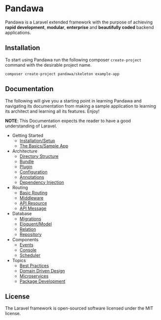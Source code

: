 # Pandawa

Pandawa is a Laravel extended framework with the purpose 
of achieving **rapid development**, **modular**, **enterprise** 
and **beautifully coded** backend applications.

## Installation

To start using Pandawa run the following composer `create-project` command with 
the desirable project name.

```
composer create-project pandawa/skeleton example-app
```

## Documentation

The following will give you a starting point in learning Pandawa and navigating
its documentation from making a sample application to learning its architect and 
learning all its features. Enjoy!

**NOTE**: This Documentation expects the reader to have a good understanding of Laravel.

- Getting Started
    - [Installation/Setup](getting-started/installation.md)
    - [The Basics/Sample App](getting-started/basics.md)
- Architecture
    - [Directory Structure](architecture/directory-structure.md)
    - [Bundle]()
    - [Plugin]()
    - [Configuration]()
    - [Annotations]()
    - [Dependency Injection]()
- Routing
    - [Basic Routing]()
    - [Middleware]()
    - [API Resource]()
    - [API Message]()
- Database
    - [Migrations](database/migrations.md)
    - [Eloquent/Model]()
    - [Relation]()
    - [Repository]()
- Components
    - [Events]()
    - [Console]()
    - [Scheduler]()
- Topics
    - [Best Practices]()
    - [Domain Driven Design]()
    - [Microservices]()
    - [Package Development]()

## License

The Laravel framework is open-sourced software licensed under the MIT license.
